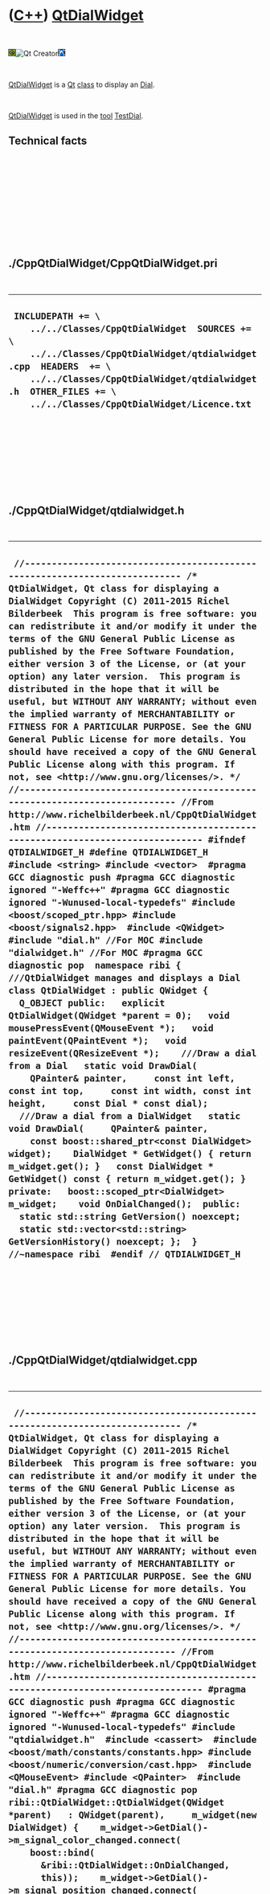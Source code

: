 



 

 

 

 

 

([C++](Cpp.md)) [QtDialWidget](CppQtDialWidget.md)
====================================================

 

![Qt](PicQt.png)![Qt
Creator](PicQtCreator.png)![Lubuntu](PicLubuntu.png)

 

[QtDialWidget](CppQtDialWidget.md) is a [Qt](CppQt.md)
[class](CppClass.md) to display an [Dial](CppDial.md).

 

[QtDialWidget](CppQtDialWidget.md) is used in the [tool](Tools.md)
[TestDial](ToolTestDial.md).

Technical facts
---------------

 

 

 

 

 

 

./CppQtDialWidget/CppQtDialWidget.pri
-------------------------------------

 

  --------------------------------------------------------------------------------------------------------------------------------------------------------------------------------------------------------------------------------------------------------
  ` INCLUDEPATH += \     ../../Classes/CppQtDialWidget  SOURCES += \     ../../Classes/CppQtDialWidget/qtdialwidget.cpp  HEADERS  += \     ../../Classes/CppQtDialWidget/qtdialwidget.h  OTHER_FILES += \     ../../Classes/CppQtDialWidget/Licence.txt`
  --------------------------------------------------------------------------------------------------------------------------------------------------------------------------------------------------------------------------------------------------------

 

 

 

 

 

./CppQtDialWidget/qtdialwidget.h
--------------------------------

 

  -------------------------------------------------------------------------------------------------------------------------------------------------------------------------------------------------------------------------------------------------------------------------------------------------------------------------------------------------------------------------------------------------------------------------------------------------------------------------------------------------------------------------------------------------------------------------------------------------------------------------------------------------------------------------------------------------------------------------------------------------------------------------------------------------------------------------------------------------------------------------------------------------------------------------------------------------------------------------------------------------------------------------------------------------------------------------------------------------------------------------------------------------------------------------------------------------------------------------------------------------------------------------------------------------------------------------------------------------------------------------------------------------------------------------------------------------------------------------------------------------------------------------------------------------------------------------------------------------------------------------------------------------------------------------------------------------------------------------------------------------------------------------------------------------------------------------------------------------------------------------------------------------------------------------------------------------------------------------------------------------------------------------------------------------------------------------------------------------------------------------------------------------------------------------------------------------------------------------------------------------------------------------------------------------------------------------------------------------------------------------------------------------------------------------------------------
  ` //--------------------------------------------------------------------------- /* QtDialWidget, Qt class for displaying a DialWidget Copyright (C) 2011-2015 Richel Bilderbeek  This program is free software: you can redistribute it and/or modify it under the terms of the GNU General Public License as published by the Free Software Foundation, either version 3 of the License, or (at your option) any later version.  This program is distributed in the hope that it will be useful, but WITHOUT ANY WARRANTY; without even the implied warranty of MERCHANTABILITY or FITNESS FOR A PARTICULAR PURPOSE. See the GNU General Public License for more details. You should have received a copy of the GNU General Public License along with this program. If not, see <http://www.gnu.org/licenses/>. */ //--------------------------------------------------------------------------- //From http://www.richelbilderbeek.nl/CppQtDialWidget.htm //--------------------------------------------------------------------------- #ifndef QTDIALWIDGET_H #define QTDIALWIDGET_H  #include <string> #include <vector>  #pragma GCC diagnostic push #pragma GCC diagnostic ignored "-Weffc++" #pragma GCC diagnostic ignored "-Wunused-local-typedefs" #include <boost/scoped_ptr.hpp> #include <boost/signals2.hpp>  #include <QWidget>  #include "dial.h" //For MOC #include "dialwidget.h" //For MOC #pragma GCC diagnostic pop  namespace ribi {  ///QtDialWidget manages and displays a Dial class QtDialWidget : public QWidget {   Q_OBJECT public:   explicit QtDialWidget(QWidget *parent = 0);   void mousePressEvent(QMouseEvent *);   void paintEvent(QPaintEvent *);   void resizeEvent(QResizeEvent *);    ///Draw a dial from a Dial   static void DrawDial(     QPainter& painter,     const int left, const int top,     const int width, const int height,     const Dial * const dial);    ///Draw a dial from a DialWidget   static void DrawDial(     QPainter& painter,     const boost::shared_ptr<const DialWidget> widget);    DialWidget * GetWidget() { return m_widget.get(); }   const DialWidget * GetWidget() const { return m_widget.get(); }  private:   boost::scoped_ptr<DialWidget> m_widget;    void OnDialChanged();  public:   static std::string GetVersion() noexcept;   static std::vector<std::string> GetVersionHistory() noexcept; };  } //~namespace ribi  #endif // QTDIALWIDGET_H`
  -------------------------------------------------------------------------------------------------------------------------------------------------------------------------------------------------------------------------------------------------------------------------------------------------------------------------------------------------------------------------------------------------------------------------------------------------------------------------------------------------------------------------------------------------------------------------------------------------------------------------------------------------------------------------------------------------------------------------------------------------------------------------------------------------------------------------------------------------------------------------------------------------------------------------------------------------------------------------------------------------------------------------------------------------------------------------------------------------------------------------------------------------------------------------------------------------------------------------------------------------------------------------------------------------------------------------------------------------------------------------------------------------------------------------------------------------------------------------------------------------------------------------------------------------------------------------------------------------------------------------------------------------------------------------------------------------------------------------------------------------------------------------------------------------------------------------------------------------------------------------------------------------------------------------------------------------------------------------------------------------------------------------------------------------------------------------------------------------------------------------------------------------------------------------------------------------------------------------------------------------------------------------------------------------------------------------------------------------------------------------------------------------------------------------------------------

 

 

 

 

 

./CppQtDialWidget/qtdialwidget.cpp
----------------------------------

 

  --------------------------------------------------------------------------------------------------------------------------------------------------------------------------------------------------------------------------------------------------------------------------------------------------------------------------------------------------------------------------------------------------------------------------------------------------------------------------------------------------------------------------------------------------------------------------------------------------------------------------------------------------------------------------------------------------------------------------------------------------------------------------------------------------------------------------------------------------------------------------------------------------------------------------------------------------------------------------------------------------------------------------------------------------------------------------------------------------------------------------------------------------------------------------------------------------------------------------------------------------------------------------------------------------------------------------------------------------------------------------------------------------------------------------------------------------------------------------------------------------------------------------------------------------------------------------------------------------------------------------------------------------------------------------------------------------------------------------------------------------------------------------------------------------------------------------------------------------------------------------------------------------------------------------------------------------------------------------------------------------------------------------------------------------------------------------------------------------------------------------------------------------------------------------------------------------------------------------------------------------------------------------------------------------------------------------------------------------------------------------------------------------------------------------------------------------------------------------------------------------------------------------------------------------------------------------------------------------------------------------------------------------------------------------------------------------------------------------------------------------------------------------------------------------------------------------------------------------------------------------------------------------------------------------------------------------------------------------------------------------------------------------------------------------------------------------------------------------------------------------------------------------------------------------------------------------------------------------------------------------------------------------------------------------------------------------------------------------------------------------------------------------------------------------------------------------------------------------------------------------------------------------------------------------------------------------------------------------------------------------------------------------------------------------------------------------------------------------------------------------------------------------------------------------------------------------------------------------------------------------------------------------------------------------------------------------------------------------------------------------------------------------------------------------------------------------------------------------------------------------------------------------------------------------------------------------------------------------------------------------------------------------------------------------------------------------------------------------------------------------------------------------------------------------------------------------------------------------------------------------------
  ` //--------------------------------------------------------------------------- /* QtDialWidget, Qt class for displaying a DialWidget Copyright (C) 2011-2015 Richel Bilderbeek  This program is free software: you can redistribute it and/or modify it under the terms of the GNU General Public License as published by the Free Software Foundation, either version 3 of the License, or (at your option) any later version.  This program is distributed in the hope that it will be useful, but WITHOUT ANY WARRANTY; without even the implied warranty of MERCHANTABILITY or FITNESS FOR A PARTICULAR PURPOSE. See the GNU General Public License for more details. You should have received a copy of the GNU General Public License along with this program. If not, see <http://www.gnu.org/licenses/>. */ //--------------------------------------------------------------------------- //From http://www.richelbilderbeek.nl/CppQtDialWidget.htm //--------------------------------------------------------------------------- #pragma GCC diagnostic push #pragma GCC diagnostic ignored "-Weffc++" #pragma GCC diagnostic ignored "-Wunused-local-typedefs" #include "qtdialwidget.h"  #include <cassert>  #include <boost/math/constants/constants.hpp> #include <boost/numeric/conversion/cast.hpp>  #include <QMouseEvent> #include <QPainter>  #include "dial.h" #pragma GCC diagnostic pop  ribi::QtDialWidget::QtDialWidget(QWidget *parent)   : QWidget(parent),     m_widget(new DialWidget) {    m_widget->GetDial()->m_signal_color_changed.connect(     boost::bind(       &ribi::QtDialWidget::OnDialChanged,       this));    m_widget->GetDial()->m_signal_position_changed.connect(     boost::bind(       &ribi::QtDialWidget::OnDialChanged,       this)); }  void ribi::QtDialWidget::DrawDial(   QPainter& painter,   const boost::shared_ptr<const DialWidget> widget) {   DrawDial(     painter,     widget->GetLeft(),     widget->GetTop(),     widget->GetWidth(),     widget->GetHeight(),     widget->GetDial()   ); }  void ribi::QtDialWidget::DrawDial(   QPainter& painter,   const int left, const int top,   const int width, const int height,   const Dial * const dial) {   const QPen initial_pen = painter.pen();   const double position = dial->GetPosition();   const unsigned char red = dial->GetRed();   const unsigned char green = dial->GetGreen();   const unsigned char blue = dial->GetBlue();    //Draw knob   {     QPen pen = painter.pen();     pen.setWidth(1);     pen.setColor(QColor(0,0,0));     painter.setPen(pen);   }   painter.setBrush(QColor(red,green,blue));   painter.drawEllipse(left+1,top+1,width-2,height-2);    //Draw pointer   const int midx = width / 2;   const int midy = height / 2;   const double ray_x = static_cast<double>(midx);   const double ray_y = static_cast<double>(midy);   const double pi = boost::math::constants::pi<double>();   const double angle = position * 2.0 * pi;   const int pointerX     = static_cast<int>( static_cast<double>(midx) + (std::sin(angle) * ray_x) );   const int pointerY     = static_cast<int>( static_cast<double>(midy) - (std::cos(angle) * ray_y) );    {     QPen pen = painter.pen();     pen.setWidth(4);     painter.setPen(pen);   }   painter.drawLine(left+midx,top+midy,left+pointerX,top+pointerY);   painter.setPen(initial_pen); }  std::string ribi::QtDialWidget::GetVersion() noexcept {   return "2.2"; }  std::vector<std::string> ribi::QtDialWidget::GetVersionHistory() noexcept {   return {     "2011-04-11: Version 1.0: initial version",     "2011-06-27: Version 1.1: fixed minor bug in displaying the dial its pointer",     "2011-08-07: Version 2.0: conformized architure for MysteryMachine",     "2011-08-31: Version 2.1: removed bloat, fixed bugs",     "2014-03-28: Version 2.2: replaced custom Rect class by Boost.Geometry"   }; }  void ribi::QtDialWidget::mousePressEvent(QMouseEvent * e) {   assert(e);   m_widget->Click(e->x(),e->y()); }  void ribi::QtDialWidget::OnDialChanged() {   this->repaint(); }  void ribi::QtDialWidget::paintEvent(QPaintEvent *) {   QPainter painter(this);   DrawDial(painter,0,0,width(),height(),this->m_widget->GetDial()); }  void ribi::QtDialWidget::resizeEvent(QResizeEvent *) {   m_widget->SetGeometry(     0, //x(), //geometry().left(),     0, //y(), //geometry().top(),     width(), //geometry().width(),     height() //geometry().height()   ); }`
  --------------------------------------------------------------------------------------------------------------------------------------------------------------------------------------------------------------------------------------------------------------------------------------------------------------------------------------------------------------------------------------------------------------------------------------------------------------------------------------------------------------------------------------------------------------------------------------------------------------------------------------------------------------------------------------------------------------------------------------------------------------------------------------------------------------------------------------------------------------------------------------------------------------------------------------------------------------------------------------------------------------------------------------------------------------------------------------------------------------------------------------------------------------------------------------------------------------------------------------------------------------------------------------------------------------------------------------------------------------------------------------------------------------------------------------------------------------------------------------------------------------------------------------------------------------------------------------------------------------------------------------------------------------------------------------------------------------------------------------------------------------------------------------------------------------------------------------------------------------------------------------------------------------------------------------------------------------------------------------------------------------------------------------------------------------------------------------------------------------------------------------------------------------------------------------------------------------------------------------------------------------------------------------------------------------------------------------------------------------------------------------------------------------------------------------------------------------------------------------------------------------------------------------------------------------------------------------------------------------------------------------------------------------------------------------------------------------------------------------------------------------------------------------------------------------------------------------------------------------------------------------------------------------------------------------------------------------------------------------------------------------------------------------------------------------------------------------------------------------------------------------------------------------------------------------------------------------------------------------------------------------------------------------------------------------------------------------------------------------------------------------------------------------------------------------------------------------------------------------------------------------------------------------------------------------------------------------------------------------------------------------------------------------------------------------------------------------------------------------------------------------------------------------------------------------------------------------------------------------------------------------------------------------------------------------------------------------------------------------------------------------------------------------------------------------------------------------------------------------------------------------------------------------------------------------------------------------------------------------------------------------------------------------------------------------------------------------------------------------------------------------------------------------------------------------------------------------------------------------------------------

 

 

 

 

 





 




This page has been created by the [tool](Tools.md)
[CodeToHtml](ToolCodeToHtml.md)
